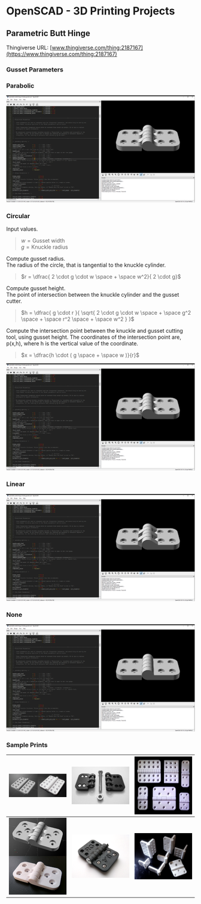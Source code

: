 # OpenSCAD - 3D Printing Projects

## Parametric Butt Hinge
Thingiverse URL: [www.thingiverse.com/thing:2187167](https://www.thingiverse.com/thing:2187167)
### Gusset Parameters

### Parabolic
![Image](images/parametric_hinge/Parabolic.PNG)

### Circular

Input values.

> $w = \text{Gusset width}$<br>
  $g = \text{Knuckle radius}$

Compute gusset radius.<br>
The radius of the circle, that is tangential to the knuckle cylinder.

> $r = \dfrac{ 2 \cdot g \cdot w \space + \space w^2}{ 2 \cdot g}$

Compute gusset height.<br>
The point of intersection between the knuckle cylinder and the gusset cutter.

> $h = \dfrac{ g \cdot r }{ \sqrt{ 2 \cdot g \cdot w \space + \space g^2 \space + \space r^2 \space + \space w^2 } }$

Compute the intersection point between the knuckle and gusset cutting tool, using gusset height.
The coordinates of the intersection point are, p(x,h), where h is the vertical value of the coordinate.

> $x = \dfrac{h \cdot ( g \space + \space w )}{r}$

![Image](images/parametric_hinge/Circular.PNG)

### Linear
![Image](images/parametric_hinge/Linear.PNG)

### None
![Image](images/parametric_hinge/None.PNG)

### Sample Prints
| ![Image](images/parametric_hinge/composite_1_0.PNG) | ![Image](images/parametric_hinge/photo_4_0.png) | ![Image](images/parametric_hinge/photo_1_0.png) |
| - | - | - |
| ![Image](images/parametric_hinge/composite_2_0.PNG) | ![Image](images/parametric_hinge/photo_3_0.png) | ![Image](images/parametric_hinge/photo_2_0.png) |







  

